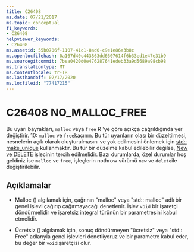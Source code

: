 ```yaml
---
title: C26408
ms.date: 07/21/2017
ms.topic: conceptual
f1_keywords:
- C26408
helpviewer_keywords:
- C26408
ms.assetid: 55b0706f-1107-41c1-8ad0-c9e1e86a3b8c
ms.openlocfilehash: 0a167d40c443863dd6607614f6b33ed1e47e31b9
ms.sourcegitcommit: 7bea0420d0e476287641edeb33a9d5689a98cb98
ms.translationtype: MT
ms.contentlocale: tr-TR
ms.lasthandoff: 02/17/2020
ms.locfileid: "77417215"
---
```

# <a name="c26408-no_malloc_free"></a>C26408 NO_MALLOC_FREE

Bu uyarı bayrakları, `malloc` veya `free` R 'ye göre açıkça çağrıldığında yer değiştirir. 10: `malloc` ve `free`kaçının. Bu tür uyarıların olası bir düzeltilmesi, nesnelerin açık olarak oluşturulmasını ve yok edilmesini önlemek için [std:: make_unique](/cpp/standard-library/memory-functions#make_unique) kullanmaktır. Bu tür bir düzelme kabul edilebilir değilse, [New ve DELETE](/cpp/cpp/new-and-delete-operators) işlecinin tercih edilmelidir. Bazı durumlarda, özel durumlar hoş geldiniz ise `malloc` ve `free`, işleçlerin nothrow sürümü `new` ve `delete`ile değiştirilebilir.

## <a name="remarks"></a>Açıklamalar

- Malloc () algılamak için, çağrının "malloc" veya "std:: malloc" adlı bir genel işlevi çağırıp çağırmayacağı denetlenir. İşlev `void` bir işaretçi döndürmelidir ve işaretsiz integral türünün bir parametresini kabul etmelidir.

- Ücretsiz () algılamak için, sonuç döndürmeyen "ücretsiz" veya "std:: Free" adlarıyla genel işlevleri denetliyoruz ve bir parametre kabul eder, bu değer bir `void`işaretçisi olur.
